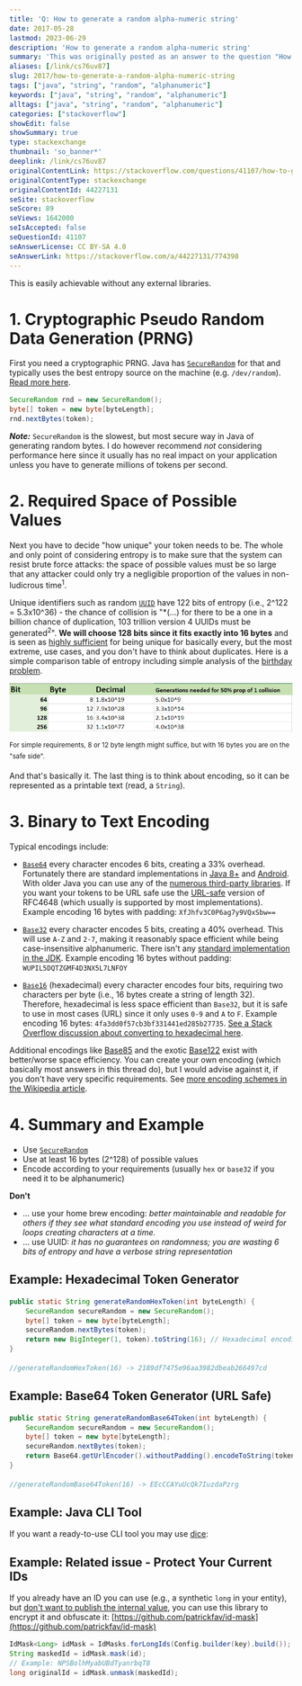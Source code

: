 ```yaml
---
title: 'Q: How to generate a random alpha-numeric string'
date: 2017-05-28
lastmod: 2023-06-29
description: 'How to generate a random alpha-numeric string'
summary: 'This was originally posted as an answer to the question "How to generate a random alpha-numeric string" on stackoverflow.com.'
aliases: [/link/cs76uv87]
slug: 2017/how-to-generate-a-random-alpha-numeric-string
tags: ["java", "string", "random", "alphanumeric"]
keywords: ["java", "string", "random", "alphanumeric"]
alltags: ["java", "string", "random", "alphanumeric"]
categories: ["stackoverflow"]
showEdit: false
showSummary: true
type: stackexchange
thumbnail: 'so_banner*'
deeplink: /link/cs76uv87
originalContentLink: https://stackoverflow.com/questions/41107/how-to-generate-a-random-alpha-numeric-string
originalContentType: stackexchange
originalContentId: 44227131
seSite: stackoverflow
seScore: 89
seViews: 1642000
seIsAccepted: false
seQuestionId: 41107
seAnswerLicense: CC BY-SA 4.0
seAnswerLink: https://stackoverflow.com/a/44227131/774398
---
```

This is easily achievable without any external libraries.

1\. Cryptographic Pseudo Random Data Generation (PRNG)
======================================================

First you need a cryptographic PRNG. Java has [`SecureRandom`](https://docs.oracle.com/javase/8/docs/api/java/security/SecureRandom.html) for that and typically uses the best entropy source on the machine (e.g. `/dev/random`). [Read more here](https://tersesystems.com/2015/12/17/the-right-way-to-use-securerandom/).

```java
SecureRandom rnd = new SecureRandom();
byte[] token = new byte[byteLength];
rnd.nextBytes(token);

```

_**Note:**_ `SecureRandom` is the slowest, but most secure way in Java of generating random bytes. I do however recommend _not_ considering performance here since it usually has no real impact on your application unless you have to generate millions of tokens per second.

2\. Required Space of Possible Values
=====================================

Next you have to decide "how unique" your token needs to be. The whole and only point of considering entropy is to make sure that the system can resist brute force attacks: the space of possible values must be so large that any attacker could only try a negligible proportion of the values in non-ludicrous time<sup>1</sup>.

Unique identifiers such as random [`UUID`](https://en.wikipedia.org/wiki/Universally_unique_identifier) have 122 bits of entropy (i.e., 2^122 = 5.3x10^36) - the chance of collision is "\*(...) for there to be a one in a billion chance of duplication, 103 trillion version 4 UUIDs must be generated<sup>2</sup>". **We will choose 128 bits since it fits exactly into 16 bytes** and is seen as [highly sufficient](https://security.stackexchange.com/questions/6141/amount-of-simple-operations-that-is-safely-out-of-reach-for-all-humanity/6149#6149) for being unique for basically every, but the most extreme, use cases, and you don't have to think about duplicates. Here is a simple comparison table of entropy including simple analysis of the [birthday problem](https://en.wikipedia.org/wiki/Birthday_problem).

[![Comparison of token sizes](img_9660598e25b73e00.png)](img_9660598e25b73e00.png)

<sup>For simple requirements, 8 or 12 byte length might suffice, but with 16 bytes you are on the "safe side".</sup>

And that's basically it. The last thing is to think about encoding, so it can be represented as a printable text (read, a `String`).

3\. Binary to Text Encoding
===========================

Typical encodings include:

*   [`Base64`](https://en.wikipedia.org/wiki/Base64) every character encodes 6 bits, creating a 33% overhead. Fortunately there are standard implementations in [Java 8+](https://docs.oracle.com/javase/8/docs/api/java/util/Base64.html) and [Android](https://developer.android.com/reference/android/util/Base64.html). With older Java you can use any of the [numerous third-party libraries](https://stackoverflow.com/questions/13109588/base64-encoding-in-java). If you want your tokens to be URL safe use the [URL-safe](https://en.wikipedia.org/wiki/Base64#URL_applications) version of RFC4648 (which usually is supported by most implementations). Example encoding 16 bytes with padding: `XfJhfv3C0P6ag7y9VQxSbw==`
    
*   [`Base32`](https://en.wikipedia.org/wiki/Base32) every character encodes 5 bits, creating a 40% overhead. This will use `A-Z` and `2-7`, making it reasonably space efficient while being case-insensitive alphanumeric. There isn't any [standard implementation in the JDK](https://stackoverflow.com/questions/21515479/encode-string-to-base32-string-in-java). Example encoding 16 bytes without padding: `WUPIL5DQTZGMF4D3NX5L7LNFOY`
    
*   [`Base16`](https://en.wikipedia.org/wiki/Hexadecimal) (hexadecimal) every character encodes four bits, requiring two characters per byte (i.e., 16 bytes create a string of length 32). Therefore, hexadecimal is less space efficient than `Base32`, but it is safe to use in most cases (URL) since it only uses `0-9` and `A` to `F`. Example encoding 16 bytes: `4fa3dd0f57cb3bf331441ed285b27735`. [See a Stack Overflow discussion about converting to hexadecimal here](https://stackoverflow.com/a/58118078/774398).
    

Additional encodings like [Base85](https://en.wikipedia.org/wiki/Ascii85#RFC_1924_version) and the exotic [Base122](http://blog.kevinalbs.com/base122) exist with better/worse space efficiency. You can create your own encoding (which basically most answers in this thread do), but I would advise against it, if you don't have very specific requirements. See [more encoding schemes in the Wikipedia article](https://en.wikipedia.org/wiki/Binary-to-text_encoding).

4\. Summary and Example
=======================

*   Use [`SecureRandom`](https://docs.oracle.com/javase/8/docs/api/java/security/SecureRandom.html)
*   Use at least 16 bytes (2^128) of possible values
*   Encode according to your requirements (usually `hex` or `base32` if you need it to be alphanumeric)

**Don't**

*   ... use your home brew encoding: _better maintainable and readable for others if they see what standard encoding you use instead of weird _for_ loops creating characters at a time._
*   ... use UUID: _it has no guarantees on randomness; you are wasting 6 bits of entropy and have a verbose string representation_

Example: Hexadecimal Token Generator
------------------------------------

```java
public static String generateRandomHexToken(int byteLength) {
    SecureRandom secureRandom = new SecureRandom();
    byte[] token = new byte[byteLength];
    secureRandom.nextBytes(token);
    return new BigInteger(1, token).toString(16); // Hexadecimal encoding (omits leading zeros)
}

//generateRandomHexToken(16) -> 2189df7475e96aa3982dbeab266497cd

```

Example: Base64 Token Generator (URL Safe)
------------------------------------------

```java
public static String generateRandomBase64Token(int byteLength) {
    SecureRandom secureRandom = new SecureRandom();
    byte[] token = new byte[byteLength];
    secureRandom.nextBytes(token);
    return Base64.getUrlEncoder().withoutPadding().encodeToString(token); //base64 encoding
}

//generateRandomBase64Token(16) -> EEcCCAYuUcQk7IuzdaPzrg

```

Example: Java CLI Tool
----------------------

If you want a ready-to-use CLI tool you may use [dice](https://github.com/patrickfav/dice):

Example: Related issue - Protect Your Current IDs
-------------------------------------------------

If you already have an ID you can use (e.g., a synthetic `long` in your entity), but [don't want to publish the internal value](https://medium.com/@patrickfav/a-better-way-to-protect-your-database-ids-a33fa9867552), you can use this library to encrypt it and obfuscate it: [https://github.com/patrickfav/id-mask](https://github.com/patrickfav/id-mask)

```java
IdMask<Long> idMask = IdMasks.forLongIds(Config.builder(key).build());
String maskedId = idMask.mask(id);
// Example: NPSBolhMyabUBdTyanrbqT8
long originalId = idMask.unmask(maskedId);

```
